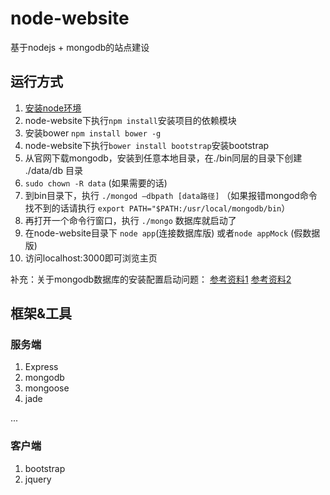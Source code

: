 # node-website
基于nodejs + mongodb的站点建设

## 运行方式

1. [安装node环境](https://nodejs.org/en/)
2. node-website下执行`npm install`安装项目的依赖模块
3. 安装bower `npm install bower -g`
3. node-website下执行`bower install bootstrap`安装bootstrap
4. 从官网下载mongodb，安装到任意本地目录，在./bin同层的目录下创建 ./data/db 目录
5. `sudo chown -R data` (如果需要的话)
6. 到bin目录下，执行 `./mongod —dbpath [data路径]` （如果报错mongod命令找不到的话请执行 `export PATH="$PATH:/usr/local/mongodb/bin`）
7. 再打开一个命令行窗口，执行 `./mongo` 数据库就启动了
8. 在node-website目录下 `node app`(连接数据库版) 或者`node appMock` (假数据版)
9. 访问localhost:3000即可浏览主页

补充：关于mongodb数据库的安装配置启动问题：
[参考资料1](http://cnodejs.org/topic/547293caa3e2aee40698df0b)
[参考资料2](http://stackoverflow.com/questions/22862808/mongod-comand-not-found-os-x)

## 框架&工具

### 服务端
1. Express
2. mongodb
3. mongoose
4. jade

...

### 客户端
1. bootstrap
2. jquery
